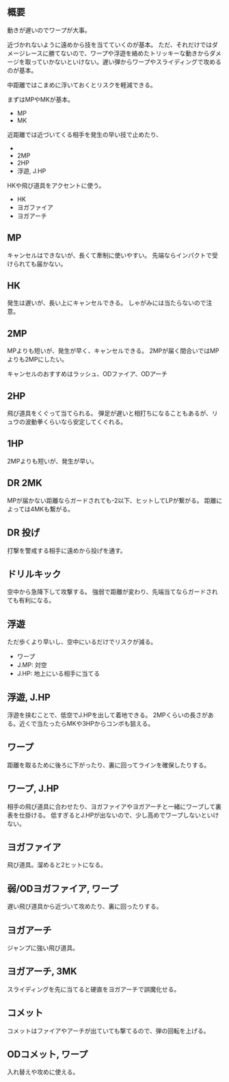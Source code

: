 ## 概要

動きが遅いのでワープが大事。

近づかれないように遠めから技を当てていくのが基本。
ただ、それだけではダメージレースに勝てないので、ワープや浮遊を絡めたトリッキーな動きからダメージを取っていかないといけない。遅い弾からワープやスライディングで攻めるのが基本。

中距離ではこまめに浮いておくとリスクを軽減できる。

まずはMPやMKが基本。

- MP
- MK

近距離では近づいてくる相手を発生の早い技で止めたり、

-
- 2MP
- 2HP
- 浮遊, J.HP

HKや飛び道具をアクセントに使う。

- HK
- ヨガファイア
- ヨガアーチ

## MP

キャンセルはできないが、長くて牽制に使いやすい。
先端ならインパクトで受けられても届かない。

## HK

発生は遅いが、長い上にキャンセルできる。
しゃがみには当たらないので注意。

## 2MP

MPよりも短いが、発生が早く、キャンセルできる。
2MPが届く間合いではMPよりも2MPにしたい。

キャンセルのおすすめはラッシュ、ODファイア、ODアーチ

## 2HP

飛び道具をくぐって当てられる。
弾足が遅いと相打ちになることもあるが、リュウの波動拳くらいなら安定してくぐれる。

## 1HP

2MPよりも短いが、発生が早い。

## DR 2MK

MPが届かない距離ならガードされても-2以下、ヒットしてLPが繋がる。
距離によっては4MKも繋がる。

## DR 投げ

打撃を警戒する相手に遠めから投げを通す。

## ドリルキック

空中から急降下して攻撃する。
強弱で距離が変わり、先端当てならガードされても有利になる。

## 浮遊

ただ歩くより早いし、空中にいるだけでリスクが減る。

- ワープ
- J.MP: 対空
- J.HP: 地上にいる相手に当てる

## 浮遊, J.HP

浮遊を挟むことで、低空でJ.HPを出して着地できる。
2MPくらいの長さがある。近くで当たったらMKや3HPからコンボも狙える。

## ワープ

距離を取るために後ろに下がったり、裏に回ってラインを確保したりする。

## ワープ, J.HP

相手の飛び道具に合わせたり、ヨガファイアやヨガアーチと一緒にワープして裏表を仕掛ける。
低すぎるとJ.HPが出ないので、少し高めでワープしないといけない。

## ヨガファイア

飛び道具。溜めると2ヒットになる。

## 弱/ODヨガファイア, ワープ

遅い飛び道具から近づいて攻めたり、裏に回ったりする。

## ヨガアーチ

ジャンプに強い飛び道具。

## ヨガアーチ, 3MK

スライディングを先に当てると硬直をヨガアーチで誤魔化せる。

## コメット

コメットはファイアやアーチが出ていても撃てるので、弾の回転を上げる。

## ODコメット, ワープ

入れ替えや攻めに使える。
